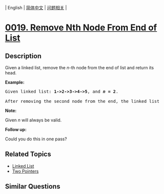 
| English | [简体中文](README.md) | [问题相关](QUESTION.md) |
# [0019. Remove Nth Node From End of List](https://leetcode-cn.com/problems/remove-nth-node-from-end-of-list/)
## Description
<p>Given a linked list, remove the <em>n</em>-th node from the end of list and return its head.</p>

<p><strong>Example:</strong></p>

<pre>
Given linked list: <strong>1-&gt;2-&gt;3-&gt;4-&gt;5</strong>, and <strong><em>n</em> = 2</strong>.

After removing the second node from the end, the linked list becomes <strong>1-&gt;2-&gt;3-&gt;5</strong>.
</pre>

<p><strong>Note:</strong></p>

<p>Given <em>n</em> will always be valid.</p>

<p><strong>Follow up:</strong></p>

<p>Could you do this in one pass?</p>

## Related Topics
- [Linked List](https://leetcode-cn.com/tag/linked-list)
- [Two Pointers](https://leetcode-cn.com/tag/two-pointers)
## Similar Questions

